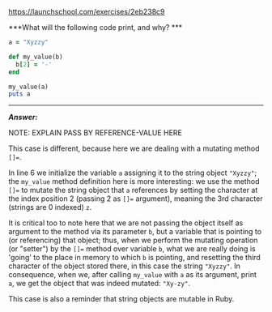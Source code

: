 https://launchschool.com/exercises/2eb238c9

***What will the following code print, and why? ***

```ruby
a = "Xyzzy"

def my_value(b)
  b[2] = '-'
end

my_value(a)
puts a
```

---

***Answer:***

NOTE: EXPLAIN PASS BY REFERENCE-VALUE HERE

This case is different, because here we are dealing with 
a mutating method `[]=`.

In line 6 we initialize the variable `a` assigning it 
to the string object `"Xyzzy"`; the `my_value` method
definition here is more interesting: we use the method
`[]=` to mutate the string object that `a` references by setting
the character at the index position 2 (passing 2 as
`[]=` argument), meaning the 3rd character (strings
are 0 indexed) `z`. 

It is critical too to note here that we are not passing the
object itself as argument to the method via its parameter `b`,
but a variable that is pointing to (or referencing) that object;
thus, when we perform the mutating operation (or "setter") by the
`[]=` method over variable `b`, what we are really doing is 'going'
to the place in memory to which `b` is pointing, and resetting
the third character of the object stored there, in this case 
the string `"Xyzzy"`. In consequence, when we, after calling
`my_value` with `a` as its argument, print `a`, we get 
the object that was indeed mutated: `"Xy-zy"`.

This case is also a reminder that string objects are
mutable in Ruby.
